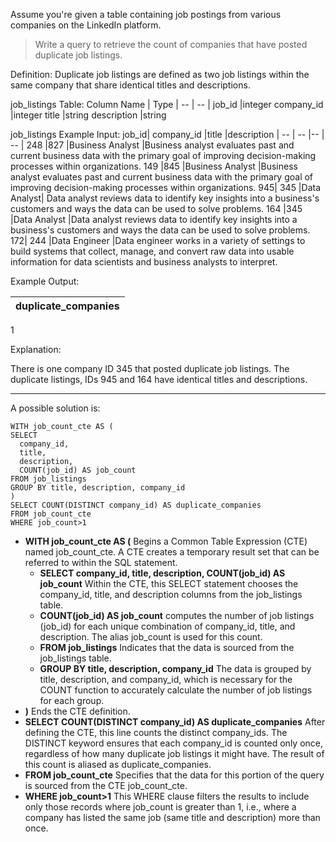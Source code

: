 Assume you're given a table containing job postings from various companies on the LinkedIn platform. 
> Write a query to retrieve the count of companies that have posted duplicate job listings.

Definition:
Duplicate job listings are defined as two job listings within the same company that share identical titles and descriptions.

job_listings Table:
Column Name	| Type
| -- | -- |
job_id	|integer
company_id	|integer
title	|string
description	|string


job_listings Example Input:
job_id|	company_id	|title	|description
| -- | -- |-- | -- |
248	|827	|Business Analyst	|Business analyst evaluates past and current business data with the primary goal of improving decision-making processes within organizations.
149	|845	|Business Analyst	|Business analyst evaluates past and current business data with the primary goal of improving decision-making processes within organizations.
945|	345	|Data Analyst|	Data analyst reviews data to identify key insights into a business's customers and ways the data can be used to solve problems.
164	|345	|Data Analyst	|Data analyst reviews data to identify key insights into a business's customers and ways the data can be used to solve problems.
172|	244	|Data Engineer	|Data engineer works in a variety of settings to build systems that collect, manage, and convert raw data into usable information for data scientists and business analysts to interpret.

Example Output:

|duplicate_companies|
|--|
1

Explanation:

There is one company ID 345 that posted duplicate job listings. The duplicate listings, IDs 945 and 164 have identical titles and descriptions.

*** 

A possible solution is:

```
WITH job_count_cte AS (
SELECT 
  company_id, 
  title, 
  description, 
  COUNT(job_id) AS job_count
FROM job_listings
GROUP BY title, description, company_id
)
SELECT COUNT(DISTINCT company_id) AS duplicate_companies
FROM job_count_cte
WHERE job_count>1
```

* **WITH job_count_cte AS (** Begins a Common Table Expression (CTE) named job_count_cte. A CTE creates a temporary result set that can be referred to within the SQL statement.
    * **SELECT company_id, title, description, COUNT(job_id) AS job_count** Within the CTE, this SELECT statement chooses the company_id, title, and description columns from the job_listings table.
    * **COUNT(job_id) AS job_count** computes the number of job listings (job_id) for each unique combination of company_id, title, and description. The alias job_count is used for this count.
    * **FROM job_listings** Indicates that the data is sourced from the job_listings table.
    * **GROUP BY title, description, company_id** The data is grouped by title, description, and company_id, which is necessary for the COUNT function to accurately calculate the number of job listings for each group.
* **)** Ends the CTE definition.
* **SELECT COUNT(DISTINCT company_id) AS duplicate_companies** After defining the CTE, this line counts the distinct company_ids. The DISTINCT keyword ensures that each company_id is counted only once, regardless of how many duplicate job listings it might have.
The result of this count is aliased as duplicate_companies.
* **FROM job_count_cte** Specifies that the data for this portion of the query is sourced from the CTE job_count_cte.
* **WHERE job_count>1** This WHERE clause filters the results to include only those records where job_count is greater than 1, i.e., where a company has listed the same job (same title and description) more than once.